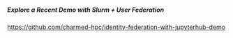 ##### Explore a Recent Demo with Slurm + User Federation
https://github.com/charmed-hpc/identity-federation-with-jupyterhub-demo
